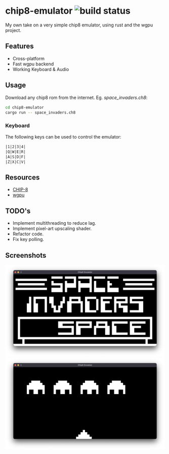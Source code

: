 # chip8-emulator ![build status](https://github.com/jla2000/chip8-emulator/actions/workflows/nix.yml/badge.svg)


My own take on a very simple chip8 emulator, using rust and the wgpu project.


## Features

- Cross-platform
- Fast wgpu backend
- Working Keyboard & Audio


## Usage

Download any chip8 rom from the internet.
Eg. _space_invaders.ch8_:

```sh
cd chip8-emulator
cargo run -- space_invaders.ch8
```


### Keyboard

The following keys can be used to control the emulator:

```
|1|2|3|4|
|Q|W|E|R|
|A|S|D|F|
|Z|X|C|V|
```


## Resources

- [CHIP-8](https://en.wikipedia.org/wiki/CHIP-8)
- [wgpu](https://wgpu.rs)


## TODO's

-  Implement multithreading to reduce lag.
-  Implement pixel-art upscaling shader.
-  Refactor code.
-  Fix key polling.


## Screenshots

![Screenshot 1](./screenshots/1.png)
![Screenshot 2](./screenshots/2.png)
